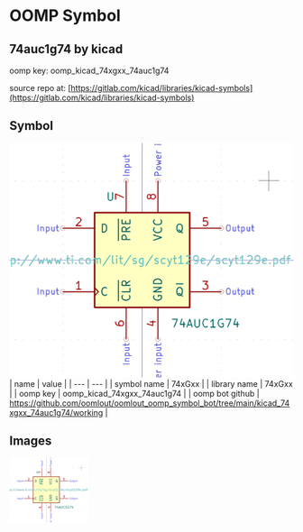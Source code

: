 # OOMP Symbol  
## 74auc1g74  by kicad  
  
oomp key: oomp_kicad_74xgxx_74auc1g74  
  
source repo at: [https://gitlab.com/kicad/libraries/kicad-symbols](https://gitlab.com/kicad/libraries/kicad-symbols)  
## Symbol  
  
[![working.png](working_600.png)](working.png)  
| name | value | 
| --- | --- | 
| symbol name | 74xGxx | 
| library name | 74xGxx | 
| oomp key | oomp_kicad_74xgxx_74auc1g74 | 
| oomp bot github | https://github.com/oomlout/oomlout_oomp_symbol_bot/tree/main/kicad_74xgxx_74auc1g74/working | 
## Images  
  
[![working.png](working_140.png)](working.png)  

